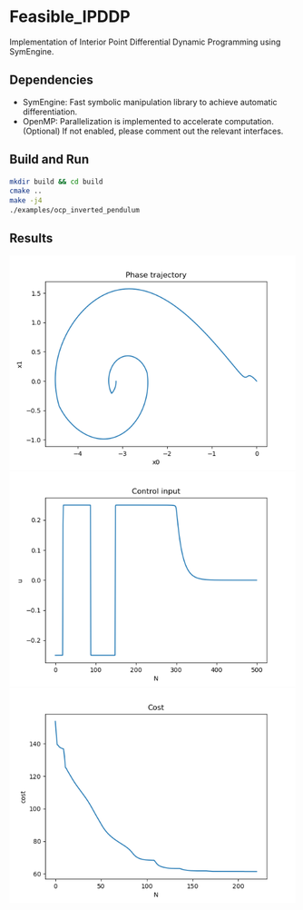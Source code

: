 # Feasible_IPDDP
Implementation of Interior Point Differential Dynamic Programming using SymEngine.



## Dependencies
- SymEngine: Fast symbolic manipulation library to achieve automatic differentiation.
- OpenMP: Parallelization is implemented to accelerate computation. (Optional) If not enabled, please comment out the relevant interfaces.

## Build and Run
```bash
mkdir build && cd build
cmake ..
make -j4
./examples/ocp_inverted_pendulum 
```

## Results
![phase_trajectory](results/phase_trajectory.png)
![control_input](results/control_input.png)
![cost](results/cost.png)


